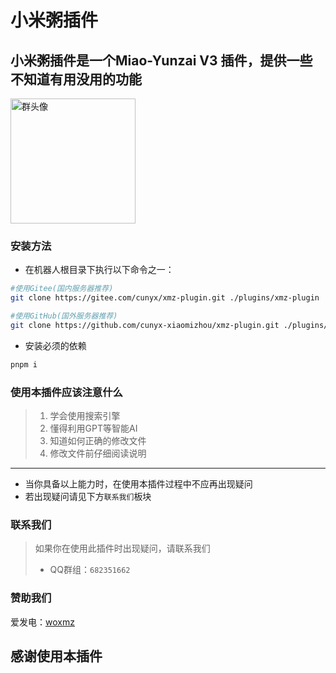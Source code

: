 # 小米粥插件
## 小米粥插件是一个Miao-Yunzai V3 插件，提供一些不知道有用没用的功能

<div style="margin:auto;"><img alt="群头像" src="http://p.qlogo.cn/gh/682351662/682351662/0" height="200" width="200"></div>

### 安装方法
- 在机器人根目录下执行以下命令之一：
```bash
#使用Gitee(国内服务器推荐)
git clone https://gitee.com/cunyx/xmz-plugin.git ./plugins/xmz-plugin
```
```bash
#使用GitHub(国外服务器推荐)
git clone https://github.com/cunyx-xiaomizhou/xmz-plugin.git ./plugins/xmz-plugin
```
- 安装必须的依赖
```bash
pnpm i
```
### 使用本插件应该注意什么
> 1. 学会使用搜索引擎
> 2. 懂得利用GPT等智能AI
> 3. 知道如何正确的修改文件
> 4. 修改文件前仔细阅读说明
 - - -
- 当你具备以上能力时，在使用本插件过程中不应再出现疑问
- 若出现疑问请见下方`联系我们`板块

### 联系我们
> 如果你在使用此插件时出现疑问，请联系我们
> - QQ群组：`682351662`

### 赞助我们
爱发电：[woxmz](https://afdian.com/a/woxmz)
## 感谢使用本插件